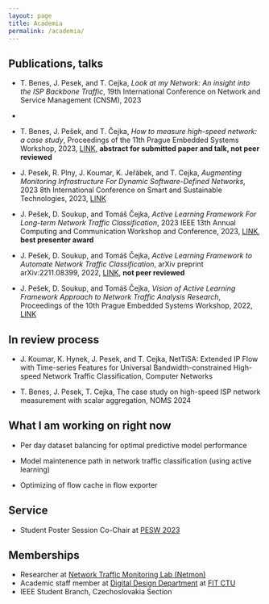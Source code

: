 ```yaml
---
layout: page
title: Academia
permalink: /academia/
---
```


## Publications, talks
 - T. Benes, J. Pesek, and T. Cejka, *Look at my Network: An insight into the ISP Backbone Traffic*, 19th International Conference on Network and Service Management (CNSM), 2023
 - 
 - T. Benes, J. Pešek, and T. Čejka, *How to measure high-speed network: a case study*, Proceedings of the 11th Prague Embedded Systems Workshop, 2023, [LINK](https://pesw.fit.cvut.cz/2023/PESW_2023.pdf), **abstract for submitted paper and talk, not peer reviewed**

 - J. Pesek, R. Plny, J. Koumar, K. Jeřábek, and T. Cejka, *Augmenting Monitoring Infrastructure For Dynamic Software-Defined Networks*, 2023 8th International Conference on Smart and Sustainable Technologies, 2023, [LINK]()

 - J. Pešek, D. Soukup, and Tomáš Čejka, *Active Learning Framework For Long-term Network Traffic Classification*, 2023 IEEE 13th Annual Computing and Communication Workshop and Conference, 2023, [LINK](https://ieeexplore.ieee.org/abstract/document/10099065/), **best presenter award**

 - J. Pešek, D. Soukup, and Tomáš Čejka, *Active Learning Framework to Automate Network Traffic Classification*, arXiv preprint arXiv:2211.08399, 2022, [LINK](https://arxiv.org/abs/2211.08399), **not peer reviewed**

 - J. Pešek, D. Soukup, and Tomáš Čejka, *Vision of Active Learning Framework Approach to Network Traffic Analysis Research*, Proceedings of the 10th Prague Embedded Systems Workshop, 2022, [LINK](https://pesw.fit.cvut.cz/2022/PESW_2022.pdf)

## In review process

 - J. Koumar, K. Hynek, J. Pesek, and T. Cejka, NetTiSA: Extended IP Flow with Time-series Features for Universal Bandwidth-constrained High-speed Network Traffic Classification, Computer Networks
 
 - T. Benes, J. Pesek, T. Cejka, The case study on high-speed ISP network measurement with scalar aggregation, NOMS 2024

## What I am working on right now

 - Per day dataset balancing for optimal predictive model performance

 - Model maintenence path in network traffic classification (using active learning)

 - Optimizing of flow cache in flow exporter


## Service
 - Student Poster Session Co-Chair at [PESW 2023](https://pesw.fit.cvut.cz/2023/index.php?page=Committees)

## Memberships
 - Researcher at [Network Traffic Monitoring Lab (Netmon)](https://netmon.fit.cvut.cz/en)
 - Academic staff member at [Digital Design Department](https://ddd.fit.cvut.cz) at [FIT CTU](https://fit.cvut.cz)
 - IEEE Student Branch, Czechoslovakia Section
